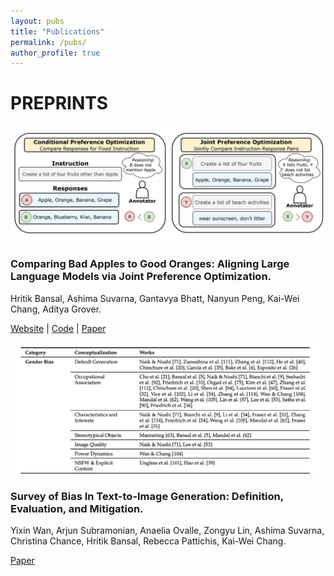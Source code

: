 ```yaml
---
layout: pubs
title: "Publications"
permalink: /pubs/
author_profile: true
---
```

<div class="preprints">
  <h1>PREPRINTS</h1>
  <img src="/images/dove_image.png" alt="Joint Preference Optimization Graphic">
   <h3>Comparing Bad Apples to Good Oranges: Aligning Large Language Models via Joint Preference Optimization.</h3>
  <p>Hritik Bansal, Ashima Suvarna, Gantavya Bhatt, Nanyun Peng, Kai-Wei Chang, Aditya Grover.</p>
 
  <a href="https://dove-alignment.github.io/" target="_blank">Website</a> |
  <a href="https://github.com/Hritikbansal/dove" target="_blank">Code</a> |
  <a href="https://arxiv.org/abs/2404.00530" target="_blank">Paper</a>

  <img src="/images/survey_image.png" alt="Gender bias table from paper">
   <h3>Survey of Bias In Text-to-Image Generation: Definition, Evaluation, and Mitigation.</h3>
  <p>Yixin Wan, Arjun Subramonian, Anaelia Ovalle, Zongyu Lin, Ashima Suvarna, Christina Chance, Hritik Bansal, Rebecca Pattichis, Kai-Wei Chang.</p>
  <a href="https://arxiv.org/abs/2404.01030" target="_blank">Paper</a>
</div>
